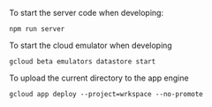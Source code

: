To start the server code when developing:

```npm run server```

To start the cloud emulator when developing 

```gcloud beta emulators datastore start```

To upload the current directory to the app engine

```gcloud app deploy --project=wrkspace --no-promote```
